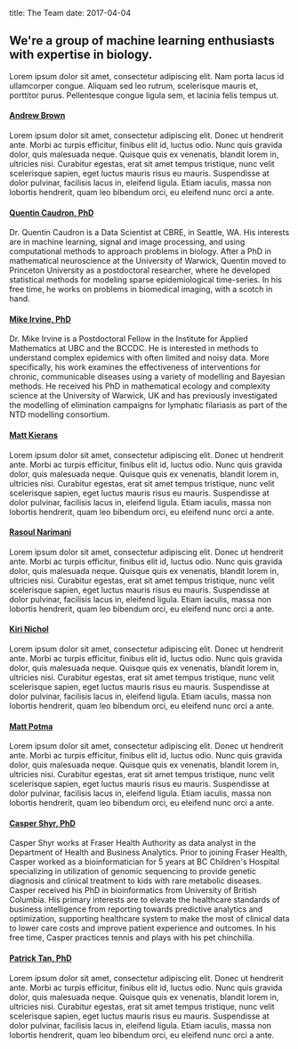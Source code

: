 title: The Team 
date: 2017-04-04


## We're a group of machine learning enthusiasts with expertise in biology. 

Lorem ipsum dolor sit amet, consectetur adipiscing elit. Nam porta lacus id ullamcorper congue. Aliquam sed leo rutrum, scelerisque mauris et, porttitor purus. Pellentesque congue ligula sem, et lacinia felis tempus ut.

#### [Andrew Brown](https://www.linkedin.com/in/andrewahbrown/)

Lorem ipsum dolor sit amet, consectetur adipiscing elit. Donec ut hendrerit ante. Morbi ac turpis efficitur, finibus elit id, luctus odio. Nunc quis gravida dolor, quis malesuada neque. Quisque quis ex venenatis, blandit lorem in, ultricies nisi. Curabitur egestas, erat sit amet tempus tristique, nunc velit scelerisque sapien, eget luctus mauris risus eu mauris. Suspendisse at dolor pulvinar, facilisis lacus in, eleifend ligula. Etiam iaculis, massa non lobortis hendrerit, quam leo bibendum orci, eu eleifend nunc orci a ante.

#### [Quentin Caudron, PhD](http://quentincaudron.com)

Dr. Quentin Caudron is a Data Scientist at CBRE, in Seattle, WA. His interests are in machine learning, signal and image processing, and using computational methods to approach problems in biology. After a PhD in mathematical neuroscience at the University of Warwick, Quentin moved to Princeton University as a postdoctoral researcher, where he developed statistical methods for modeling sparse epidemiological time-series. In his free time, he works on problems in biomedical imaging, with a scotch in hand.

#### [Mike Irvine, PhD](https://sempwn.github.io)

Dr. Mike Irvine is a Postdoctoral Fellow in the Institute for Applied Mathematics at UBC and the BCCDC. He is interested in methods to understand complex epidemics with often limited and noisy data. More specifically, his work examines the effectiveness of interventions for chronic, communicable diseases using a variety of modelling and Bayesian methods. He received his PhD in mathematical ecology and complexity science at the University of Warwick, UK and has previously investigated the modelling of elimination campaigns for lymphatic filariasis as part of the NTD modelling consortium.

#### [Matt Kierans](https://www.linkedin.com/in/matt-kierans-22666280/)

Lorem ipsum dolor sit amet, consectetur adipiscing elit. Donec ut hendrerit ante. Morbi ac turpis efficitur, finibus elit id, luctus odio. Nunc quis gravida dolor, quis malesuada neque. Quisque quis ex venenatis, blandit lorem in, ultricies nisi. Curabitur egestas, erat sit amet tempus tristique, nunc velit scelerisque sapien, eget luctus mauris risus eu mauris. Suspendisse at dolor pulvinar, facilisis lacus in, eleifend ligula. Etiam iaculis, massa non lobortis hendrerit, quam leo bibendum orci, eu eleifend nunc orci a ante.

#### [Rasoul Narimani](https://www.linkedin.com/in/rasoulnarimani/)

Lorem ipsum dolor sit amet, consectetur adipiscing elit. Donec ut hendrerit ante. Morbi ac turpis efficitur, finibus elit id, luctus odio. Nunc quis gravida dolor, quis malesuada neque. Quisque quis ex venenatis, blandit lorem in, ultricies nisi. Curabitur egestas, erat sit amet tempus tristique, nunc velit scelerisque sapien, eget luctus mauris risus eu mauris. Suspendisse at dolor pulvinar, facilisis lacus in, eleifend ligula. Etiam iaculis, massa non lobortis hendrerit, quam leo bibendum orci, eu eleifend nunc orci a ante.

#### [Kiri Nichol](https://www.linkedin.com/in/kiri-nichol-96a41173/)

Lorem ipsum dolor sit amet, consectetur adipiscing elit. Donec ut hendrerit ante. Morbi ac turpis efficitur, finibus elit id, luctus odio. Nunc quis gravida dolor, quis malesuada neque. Quisque quis ex venenatis, blandit lorem in, ultricies nisi. Curabitur egestas, erat sit amet tempus tristique, nunc velit scelerisque sapien, eget luctus mauris risus eu mauris. Suspendisse at dolor pulvinar, facilisis lacus in, eleifend ligula. Etiam iaculis, massa non lobortis hendrerit, quam leo bibendum orci, eu eleifend nunc orci a ante.

#### [Matt Potma](https://www.linkedin.com/in/mattpotma/)

Lorem ipsum dolor sit amet, consectetur adipiscing elit. Donec ut hendrerit ante. Morbi ac turpis efficitur, finibus elit id, luctus odio. Nunc quis gravida dolor, quis malesuada neque. Quisque quis ex venenatis, blandit lorem in, ultricies nisi. Curabitur egestas, erat sit amet tempus tristique, nunc velit scelerisque sapien, eget luctus mauris risus eu mauris. Suspendisse at dolor pulvinar, facilisis lacus in, eleifend ligula. Etiam iaculis, massa non lobortis hendrerit, quam leo bibendum orci, eu eleifend nunc orci a ante.

#### [Casper Shyr, PhD](https://www.linkedin.com/in/caspershyr/)

Casper Shyr works at Fraser Health Authority as data analyst in the Department of Health and Business Analytics. Prior to joining Fraser Health, Casper worked as a bioinformatician for 5 years at BC Children's Hospital specializing in utilization of genomic sequencing to provide genetic diagnosis and clinical treatment to kids with rare metabolic diseases. Casper received his PhD in bioinformatics from University of British Columbia. His primary interests are to elevate the healthcare standards of business intelligence from reporting towards predictive analytics and optimization, supporting healthcare system to make the most of clinical data to lower care costs and improve patient experience and outcomes. In his free time, Casper practices tennis and plays with his pet chinchilla.

#### [Patrick Tan, PhD](https://www.linkedin.com/in/tanpatrick/)

Lorem ipsum dolor sit amet, consectetur adipiscing elit. Donec ut hendrerit ante. Morbi ac turpis efficitur, finibus elit id, luctus odio. Nunc quis gravida dolor, quis malesuada neque. Quisque quis ex venenatis, blandit lorem in, ultricies nisi. Curabitur egestas, erat sit amet tempus tristique, nunc velit scelerisque sapien, eget luctus mauris risus eu mauris. Suspendisse at dolor pulvinar, facilisis lacus in, eleifend ligula. Etiam iaculis, massa non lobortis hendrerit, quam leo bibendum orci, eu eleifend nunc orci a ante.
